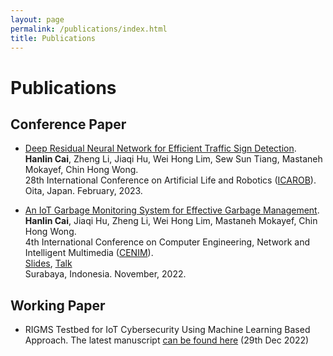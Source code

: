 ```yaml
---
layout: page
permalink: /publications/index.html
title: Publications
---
```


# Publications

## Conference Paper

- [Deep Residual Neural Network for Efficient Traffic Sign Detection](https://caihanlin.com/mypaper/202302ICAROB.pdf).<br>**Hanlin Cai**, Zheng Li, Jiaqi Hu, Wei Hong Lim, Sew Sun Tiang, Mastaneh Mokayef, Chin Hong Wong.<br>28th International Conference on Artificial Life and Robotics ([ICAROB](https://alife-robotics.org/)).<br>Oita, Japan. February, 2023.

- [An IoT Garbage Monitoring System for Effective Garbage Management](https://caihanlin.com/mypaper/202208cenim.pdf).<br>**Hanlin Cai**, Jiaqi Hu, Zheng Li, Wei Hong Lim, Mastaneh Mokayef, Chin Hong Wong.<br>4th International Conference on Computer Engineering, Network and Intelligent Multimedia ([CENIM](http://cenim.its.ac.id/#pdfexpress)).<br>[Slides](https://caihanlin.com/mypaper/slides/2022-CENIM-Pre-v2.pdf), [Talk](https://youtu.be/-XIMa5-SaTk/) <br>Surabaya, Indonesia. November, 2022.

## Working Paper

- RIGMS Testbed for IoT Cybersecurity Using Machine Learning Based Approach. The latest manuscript [can be found here](https://caihanlin.com/mypaper/202210camb.pdf) (29th Dec 2022)

